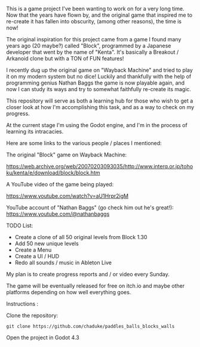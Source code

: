 This is a game project I've been wanting to work on for a very long time. Now that the years have flown by, and the original game that inspired me to re-create it has fallen into obscurity, (among other reasons), the time is now!

The original inspiration for this project came from a game I found many years ago (20 maybe?) called "Block", programmed by a Japanese developer that went by the name of "Kenta".  It's basically a Breakout / Arkanoid clone but with a TON of FUN features!

I recently dug up the original game on "Wayback Machine" and tried to play it on my modern system but no dice!  Luckily and thankfully with the help of programming genius Nathan Baggs the game is now playable again, and now I can study its ways and try to somewhat faithfully re-create its magic.

This repository will serve as both a learning hub for those who wish to get a closer look at how I'm accomplishing this task, and as a way to check on my progress.

At the current stage I'm using the Godot engine, and I'm in the process of learning its intracacies. 

Here are some links to the various people / places I mentioned:

The original "Block" game on Wayback Machine:

https://web.archive.org/web/20070203093035/http://www.interq.or.jp/tohoku/kenta/e/download/block/block.htm

A YouTube video of the game being played:

https://www.youtube.com/watch?v=aU1Hrpr2igM

YouTube account of "Nathan Baggs" (go check him out he's great!):
https://www.youtube.com/@nathanbaggs

TODO List:

- Create a clone of all 50 original levels from Block 1.30
- Add 50 new unique levels
- Create a Menu
- Create a UI / HUD
- Redo all sounds / music in Ableton Live

My plan is to create progress reports and / or video every Sunday.

The game will be eventually released for free on itch.io and maybe other platforms depending on how well everything goes.

Instructions :

Clone the repository:

```git clone https://github.com/chaduke/paddles_balls_blocks_walls```

Open the project in Godot 4.3
